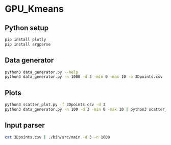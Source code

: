 # GPU_Kmeans

## Python setup

```bash
pip install plotly
pip install argparse
```

## Data generator

```bash
python3 data_generator.py --help
python3 data_generator.py -n 1000 -d 3 -min 0 -max 10 -o 3Dpoints.csv
```

## Plots

```bash
python3 scatter_plot.py -f 3Dpoints.csv -d 3
python3 data_generator.py -n 100 -d 3 -min 0 -max 10 | python3 scatter_plot.py -d 3
```

## Input parser 

```bash
cat 3Dpoints.csv | ./bin/src/main -d 3 -n 1000
```